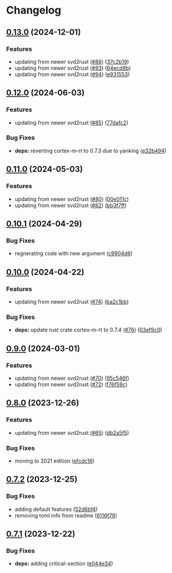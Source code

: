 # Changelog

## [0.13.0](https://github.com/xmc-rs/xmc4300/compare/v0.12.0...v0.13.0) (2024-12-01)


### Features

* updating from newer svd2rust ([#88](https://github.com/xmc-rs/xmc4300/issues/88)) ([37c2b19](https://github.com/xmc-rs/xmc4300/commit/37c2b19d5a87070c3e8b542108894da5afa92bac))
* updating from newer svd2rust ([#93](https://github.com/xmc-rs/xmc4300/issues/93)) ([64ecd8b](https://github.com/xmc-rs/xmc4300/commit/64ecd8b79a345fef3e0b70289c6085ab9a14694f))
* updating from newer svd2rust ([#94](https://github.com/xmc-rs/xmc4300/issues/94)) ([e931553](https://github.com/xmc-rs/xmc4300/commit/e9315539b3dc8d890af90bf10f158d29ac2dfc91))

## [0.12.0](https://github.com/xmc-rs/xmc4300/compare/v0.11.0...v0.12.0) (2024-06-03)


### Features

* updating from newer svd2rust ([#85](https://github.com/xmc-rs/xmc4300/issues/85)) ([77dafc2](https://github.com/xmc-rs/xmc4300/commit/77dafc2606934700a006337fc83e3399231c26f1))


### Bug Fixes

* **deps:** reverting cortex-m-rt to 0.7.3 due to yanking ([e32b494](https://github.com/xmc-rs/xmc4300/commit/e32b494791a7e9410378e2b6ec8be6160915a04c))

## [0.11.0](https://github.com/xmc-rs/xmc4300/compare/v0.10.1...v0.11.0) (2024-05-03)


### Features

* updating from newer svd2rust ([#80](https://github.com/xmc-rs/xmc4300/issues/80)) ([00e011c](https://github.com/xmc-rs/xmc4300/commit/00e011cd5205d92b68919152bcb57b6a029be9a0))
* updating from newer svd2rust ([#82](https://github.com/xmc-rs/xmc4300/issues/82)) ([bb3f7ff](https://github.com/xmc-rs/xmc4300/commit/bb3f7ff62ba11de6881d29d5cd241f98ca3397ea))

## [0.10.1](https://github.com/xmc-rs/xmc4300/compare/v0.10.0...v0.10.1) (2024-04-29)


### Bug Fixes

* regnerating code with new argument ([c9904d6](https://github.com/xmc-rs/xmc4300/commit/c9904d6f58a40592303a3ea5b6ec5fd0b948a598))

## [0.10.0](https://github.com/xmc-rs/xmc4300/compare/v0.9.0...v0.10.0) (2024-04-22)


### Features

* updating from newer svd2rust ([#74](https://github.com/xmc-rs/xmc4300/issues/74)) ([ba2c1bb](https://github.com/xmc-rs/xmc4300/commit/ba2c1bbd26ca748d660cdd6ff6b68e4f1039fd48))


### Bug Fixes

* **deps:** update rust crate cortex-m-rt to 0.7.4 ([#76](https://github.com/xmc-rs/xmc4300/issues/76)) ([03ef9c0](https://github.com/xmc-rs/xmc4300/commit/03ef9c0c5e235c1c89ab5cdaaca40f3e9dfebcfc))

## [0.9.0](https://github.com/xmc-rs/xmc4300/compare/v0.8.0...v0.9.0) (2024-03-01)


### Features

* updating from newer svd2rust ([#70](https://github.com/xmc-rs/xmc4300/issues/70)) ([95c546f](https://github.com/xmc-rs/xmc4300/commit/95c546f400997e3eac0a13a48abb8a4a82efaec9))
* updating from newer svd2rust ([#72](https://github.com/xmc-rs/xmc4300/issues/72)) ([f76f59c](https://github.com/xmc-rs/xmc4300/commit/f76f59c47f93c4bb2c78dd778dfa33d127604c81))

## [0.8.0](https://github.com/xmc-rs/xmc4300/compare/v0.7.2...v0.8.0) (2023-12-26)


### Features

* updating from newer svd2rust ([#65](https://github.com/xmc-rs/xmc4300/issues/65)) ([db2a5f5](https://github.com/xmc-rs/xmc4300/commit/db2a5f5cf1d798838b22b32ae1177a9251d9cfad))


### Bug Fixes

* moving to 2021 edition ([efcdc16](https://github.com/xmc-rs/xmc4300/commit/efcdc16fef6a00158e0d08cdd5e4cb179075ca55))

## [0.7.2](https://github.com/xmc-rs/xmc4300/compare/v0.7.1...v0.7.2) (2023-12-25)


### Bug Fixes

* adding default features ([52d6bf4](https://github.com/xmc-rs/xmc4300/commit/52d6bf461195627e9e24ab6401deb1f45cac4d0e))
* removing toml info from readme ([6116f78](https://github.com/xmc-rs/xmc4300/commit/6116f7868d5d80aa9f90c9dc34bdb1e4e8c1f021))

## [0.7.1](https://github.com/xmc-rs/xmc4300/compare/v0.7.0...v0.7.1) (2023-12-22)


### Bug Fixes

* **deps:** adding critical-section ([e044e34](https://github.com/xmc-rs/xmc4300/commit/e044e343f5048f90786279d89a1c1b1be912c7d1))

